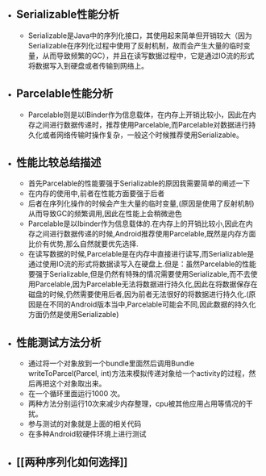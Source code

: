 - ## Serializable性能分析
	- Serializable是Java中的序列化接口，其使用起来简单但开销较大（因为Serializable在序列化过程中使用了反射机制，故而会产生大量的临时变量，从而导致频繁的GC），并且在读写数据过程中，它是通过IO流的形式将数据写入到硬盘或者传输到网络上。
- ## Parcelable性能分析
	- Parcelable则是以IBinder作为信息载体，在内存上开销比较小，因此在内存之间进行数据传递时，推荐使用Parcelable,而Parcelable对数据进行持久化或者网络传输时操作复杂，一般这个时候推荐使用Serializable。
- ## 性能比较总结描述
	- 首先Parcelable的性能要强于Serializable的原因我需要简单的阐述一下
	- 在内存的使用中,前者在性能方面要强于后者
	- 后者在序列化操作的时候会产生大量的临时变量,(原因是使用了反射机制)从而导致GC的频繁调用,因此在性能上会稍微逊色
	- Parcelable是以Ibinder作为信息载体的.在内存上的开销比较小,因此在内存之间进行数据传递的时候,Android推荐使用Parcelable,既然是内存方面比价有优势,那么自然就要优先选择.
	- 在读写数据的时候,Parcelable是在内存中直接进行读写,而Serializable是通过使用IO流的形式将数据读写入在硬盘上.但是：虽然Parcelable的性能要强于Serializable,但是仍然有特殊的情况需要使用Serializable,而不去使用Parcelable,因为Parcelable无法将数据进行持久化,因此在将数据保存在磁盘的时候,仍然需要使用后者,因为前者无法很好的将数据进行持久化.(原因是在不同的Android版本当中,Parcelable可能会不同,因此数据的持久化方面仍然是使用Serializable)
- ## 性能测试方法分析
	- 通过将一个对象放到一个bundle里面然后调用Bundle writeToParcel(Parcel, int)方法来模拟传递对象给一个activity的过程，然后再把这个对象取出来。
	- 在一个循环里面运行1000 次。
	- 两种方法分别运行10次来减少内存整理，cpu被其他应用占用等情况的干扰。
	- 参与测试的对象就是上面的相关代码
	- 在多种Android软硬件环境上进行测试
- ## [[两种序列化如何选择]]